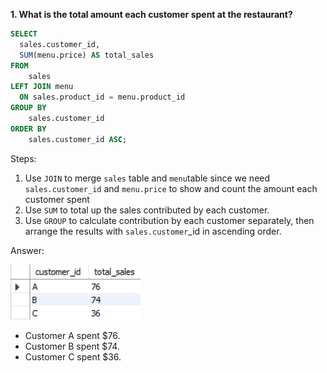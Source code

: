 **1. What is the total amount each customer spent at the restaurant?**

````sql
SELECT 
  sales.customer_id, 
  SUM(menu.price) AS total_sales
FROM
	sales
LEFT JOIN menu
  ON sales.product_id = menu.product_id
GROUP BY
	sales.customer_id
ORDER BY
	sales.customer_id ASC;
````

Steps:
1. Use ```JOIN``` to merge ````sales```` table and ````menu````table since we need ````sales.customer_id```` and ````menu.price```` to show and count the amount each customer spent
2. Use ````SUM```` to total up the sales contributed by each customer.
3. Use ````GROUP```` to calculate contribution by each customer separately, then arrange the results with ````sales.customer````_id in ascending order.

Answer:

![alt text](image.png)

- Customer A spent $76.
- Customer B spent $74.
- Customer C spent $36.